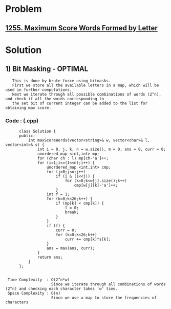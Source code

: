 # Problem

## [1255. Maximum Score Words Formed by Letter](https://leetcode.com/problems/maximum-score-words-formed-by-letters/)

 
# Solution 

## 1) Bit Masking - OPTIMAL
 
       This is done by brute force using bitmasks.
       First we store all the available letters in a map, which will be used in further computations.
       Next we iterate through all possible combinations of words (2^n), and check if all the words corresponding to
       the set bit of current integer can be added to the list for obtaining max score.
      
      
   ### Code : (.cpp)
    
          class Solution {
          public:
              int maxScoreWords(vector<string>& w, vector<char>& l, vector<int>& s) {
                  int i = 0, j, k, n = w.size(), m = 0, ans = 0, curr = 0;
                  unordered_map <int,int> mp;
                  for (char ch : l) mp[ch-'a']++;
                  for (i=1;i<=(1<<n);i++) {
                      unordered_map <int,int> cmp;
                      for (j=0;j<n;j++) 
                          if (i & (1<<j)) {
                              for (k=0;k<w[j].size();k++) 
                                  cmp[w[j][k]-'a']++;
                          }
                      int f = 1;
                      for (k=0;k<26;k++) {
                          if (mp[k] < cmp[k]) {
                              f = 0;
                              break;
                          }
                      }
                      if (f) {
                          curr = 0;
                          for (k=0;k<26;k++) 
                              curr += cmp[k]*s[k];   
                      }
                      ans = max(ans, curr);
                  }
                  return ans;
              }
          };
            
   
     Time Complexity  : O(2^n*w)
                        Since we iterate through all combinations of words (2^n) and checking each character takes 'w' time.
     Space Complexity : O(n)
                        Since we use a map to store the frequencies of characters
